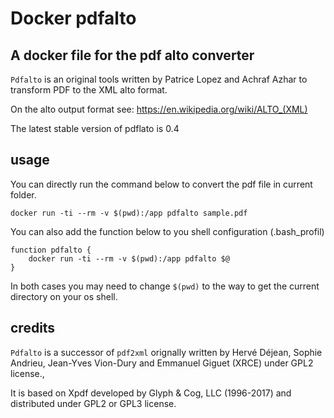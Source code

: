 # Docker pdfalto

## A docker file for the pdf alto converter 

`Pdfalto` is an original tools written by Patrice Lopez  and Achraf Azhar 
to transform PDF to the XML alto format.

On the alto output format see: https://en.wikipedia.org/wiki/ALTO_(XML)

The latest stable version of pdflato is 0.4

## usage

You can directly run the command below to convert the pdf file in current folder.
```
docker run -ti --rm -v $(pwd):/app pdfalto sample.pdf 
```


You can also add the function below to you shell configuration (.bash_profil)

```
function pdfalto {
    docker run -ti --rm -v $(pwd):/app pdfalto $@
}
```

In both cases you may need to change  `$(pwd)` to the way to get the current directory  on your  os shell. 

## credits

`Pdfalto` is a successor of `pdf2xml`  orignally written by Hervé Déjean, Sophie Andrieu, Jean-Yves Vion-Dury and Emmanuel Giguet (XRCE) under GPL2 license.,

It is based on Xpdf  developed by Glyph & Cog, LLC (1996-2017) and distributed under GPL2 or GPL3 license.
 
